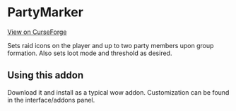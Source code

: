 # PartyMarker

[View on CurseForge](https://www.curseforge.com/wow/addons/partymarker)

Sets raid icons on the player and up to two party members upon group formation. Also sets loot mode and threshold as desired.

## Using this addon

Download it and install as a typical wow addon. Customization can be found in the interface/addons panel.
